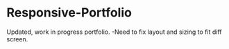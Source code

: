 # Responsive-Portfolio

Updated, work in progress portfolio.
-Need to fix layout and sizing to fit diff screen.
